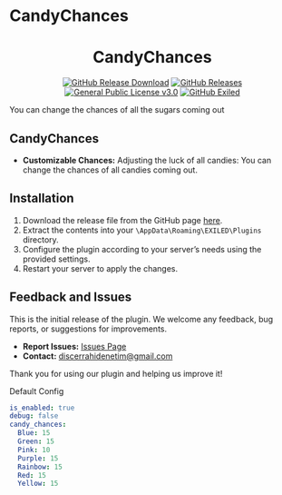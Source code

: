 # CandyChances
<h1 align="center">CandyChances</h1> 
<div align="center">
<a href="https://github.com/MS-crew/CandyChances/releases"><img src="https://img.shields.io/github/downloads/MS-crew/CandyChances/total?style=for-the-badge&logo=githubactions&label=Downloads" alt="GitHub Release Download"></a> <a href="https://github.com/MS-crew/CandyChances/releases"><img src="https://img.shields.io/badge/Build-1.0.0-brightgreen?style=for-the-badge&logo=gitbook" alt="GitHub Releases"></a> 
<a href="https://github.com/MS-crew/CandyChances/blob/master/LICENSE">
<img src="https://img.shields.io/badge/Licence-GNU_3.0-blue?style=for-the-badge&logo=gitbook" alt="General Public License v3.0"></a> 
<a href="https://github.com/ExMod-Team/EXILED"><img src="https://img.shields.io/badge/Exiled-9.0.0Alpha2-red?style=for-the-badge&logo=gitbook" alt="GitHub Exiled"></a> 
</div>

You can change the chances of all the sugars coming out
## CandyChances

- **Customizable Chances:** Adjusting the luck of all candies: You can change the chances of all candies coming out.

## Installation

1. Download the release file from the GitHub page [here](https://github.com/MS-crew/CandyChances/releases).
2. Extract the contents into your `\AppData\Roaming\EXILED\Plugins` directory.
3. Configure the plugin according to your server’s needs using the provided settings.
4. Restart your server to apply the changes.

## Feedback and Issues

This is the initial release of the plugin. We welcome any feedback, bug reports, or suggestions for improvements.

- **Report Issues:** [Issues Page](https://github.com/MS-crew/CandyChances/issues)
- **Contact:** [discerrahidenetim@gmail.com](mailto:discerrahidenetim@gmail.com)

Thank you for using our plugin and helping us improve it!

Default Config
```yml
is_enabled: true
debug: false
candy_chances:
  Blue: 15
  Green: 15
  Pink: 10
  Purple: 15
  Rainbow: 15
  Red: 15
  Yellow: 15
```
